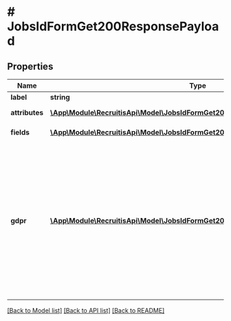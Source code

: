 # # JobsIdFormGet200ResponsePayload

## Properties

Name | Type | Description | Notes
------------ | ------------- | ------------- | -------------
**label** | **string** |  | [optional]
**attributes** | [**\App\Module\RecruitisApi\Model\JobsIdFormGet200ResponsePayloadAttributesInner[]**](JobsIdFormGet200ResponsePayloadAttributesInner.md) | Pole HTML atributů, zatím vždy prázdné. | [optional]
**fields** | [**\App\Module\RecruitisApi\Model\JobsIdFormGet200ResponsePayloadFieldsInner[]**](JobsIdFormGet200ResponsePayloadFieldsInner.md) | Pole HTML inputů pro formulář. | [optional]
**gdpr** | [**\App\Module\RecruitisApi\Model\JobsIdFormGet200ResponsePayloadGdprInner[]**](JobsIdFormGet200ResponsePayloadGdprInner.md) | Pole GDPR souhlasů.  Type &#x3D; 1 je informační povinnost, takový souhlas je nutné uchazeči vykreslit, ideálně na začátku formuláře. Type &#x3D; 2 musí být vykresleny jako checkboxy a odesílány k validaci. Atribut \&quot;text_short\&quot; doporučujeme vykreslit jako label checkboxu, \&quot;text_long\&quot; můžete sbalovat/rozbalovat. | [optional]

[[Back to Model list]](../../README.md#models) [[Back to API list]](../../README.md#endpoints) [[Back to README]](../../README.md)

